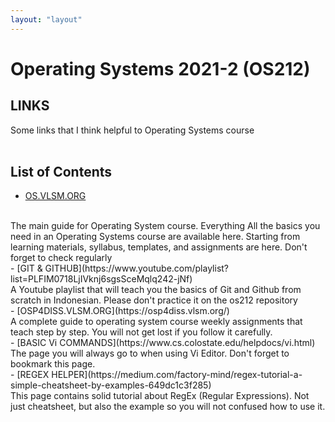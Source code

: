 ```yaml
---
layout: "layout"
---
```


# Operating Systems 2021-2 (OS212)

## LINKS
Some links that I think helpful to Operating Systems course
<br><br>
## List of Contents

- [OS.VLSM.ORG](https://os.vlsm.org/)
<br>
The main guide for Operating System course. Everything All the basics you need in an Operating Systems course are available here. 
Starting from learning materials, syllabus, templates, and assignments are here. Don't forget to check regularly
<br>
- [GIT & GITHUB](https://www.youtube.com/playlist?list=PLFIM0718LjIVknj6sgsSceMqlq242-jNf)
<br>
A Youtube playlist that will teach you the basics of Git and Github from scratch in Indonesian. Please don't practice it on the os212 repository
<br>
- [OSP4DISS.VLSM.ORG](https://osp4diss.vlsm.org/)
<br>
A complete guide to operating system course weekly assignments that teach step by step. You will not get lost if you follow it carefully.
<br>
- [BASIC Vi COMMANDS](https://www.cs.colostate.edu/helpdocs/vi.html)
<br>
The page you will always go to when using Vi Editor. Don't forget to bookmark this page.
<br>
- [REGEX HELPER](https://medium.com/factory-mind/regex-tutorial-a-simple-cheatsheet-by-examples-649dc1c3f285)
<br>
This page contains solid tutorial about RegEx (Regular Expressions). Not just cheatsheet, but also the example so you will not confused how to use it.
<br>
